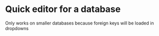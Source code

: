 # Quick editor for a database

Only works on smaller databases because foreign keys will be loaded in dropdowns